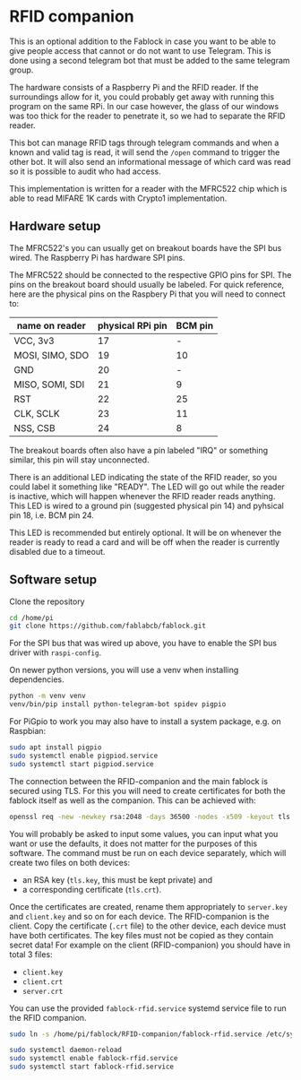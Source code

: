 # RFID companion

This is an optional addition to the Fablock in case you want to be able to give
people access that cannot or do not want to use Telegram. This is done using a
second telegram bot that must be added to the same telegram group.

The hardware consists of a Raspberry Pi and the RFID reader. If the
surroundings allow for it, you could probably get away with running this
program on the same RPi. In our case however, the glass of our windows was too
thick for the reader to penetrate it, so we had to separate the RFID reader.

This bot can manage RFID tags through telegram commands and when a known and
valid tag is read, it will send the `/open` command to trigger the other bot.
It will also send an informational message of which card was read so it is
possible to audit who had access.

This implementation is written for a reader with the MFRC522 chip which is able
to read MIFARE 1K cards with Crypto1 implementation.

## Hardware setup
The MFRC522's you can usually get on breakout boards have the SPI bus wired.
The Raspberry Pi has hardware SPI pins.

The MFRC522 should be connected to the respective GPIO pins for SPI. The pins
on the breakout board should usually be labeled. For quick reference, here are
the physical pins on the Raspbery Pi that you will need to connect to:

|name on reader|physical RPi pin|BCM pin|
|---------------|---|---|
|VCC, 3v3       | 17|  -|
|MOSI, SIMO, SDO| 19| 10|
|GND            | 20|  -|
|MISO, SOMI, SDI| 21|  9|
|RST            | 22| 25|
|CLK, SCLK      | 23| 11|
|NSS, CSB       | 24|  8|

The breakout boards often also have a pin labeled "IRQ" or something similar,
this pin will stay unconnected.

There is an additional LED indicating the state of the RFID reader, so you
could label it something like "READY". The LED will go out while the reader is
inactive, which will happen whenever the RFID reader reads anything. This LED
is wired to a ground pin (suggested physical pin 14) and pyhsical pin 18, i.e.
BCM pin 24.

This LED is recommended but entirely optional. It will be on whenever the reader
is ready to read a card and will be off when the reader is currently disabled
due to a timeout.

## Software setup
Clone the repository
```sh
cd /home/pi
git clone https://github.com/fablabcb/fablock.git
```

For the SPI bus that was wired up above, you have to enable the SPI bus driver
with `raspi-config`.

On newer python versions, you will use a venv when installing dependencies.
```sh
python -m venv venv
venv/bin/pip install python-telegram-bot spidev pigpio
```

For PiGpio to work you may also have to install a system package, e.g. on Raspbian:
```sh
sudo apt install pigpio
sudo systemctl enable pigpiod.service
sudo systemctl start pigpiod.service
```

The connection between the RFID-companion and the main fablock is secured using TLS. For this you will need to create certificates for both the fablock itself as well as the companion. This can be achieved with:
```sh
openssl req -new -newkey rsa:2048 -days 36500 -nodes -x509 -keyout tls.key -out tls.crt
```
You will probably be asked to input some values, you can input what you want or use the defaults, it does not matter for the purposes of this software.
The command must be run on each device separately, which will create two files on both devices:
- an RSA key (`tls.key`, this must be kept private) and
- a corresponding certificate (`tls.crt`).

Once the certificates are created, rename them appropriately to `server.key` and `client.key` and so on for each device. The RFID-companion is the client.
Copy the certificate (`.crt` file) to the other device, each device must have both certificates. The key files must not be copied as they contain secret data!
For example on the client (RFID-companion) you should have in total 3 files:
- `client.key`
- `client.crt`
- `server.crt`

You can use the provided `fablock-rfid.service` systemd service file to run the RFID companion.

```sh
sudo ln -s /home/pi/fablock/RFID-companion/fablock-rfid.service /etc/systemd/system/fablock-rfid.service

sudo systemctl daemon-reload
sudo systemctl enable fablock-rfid.service
sudo systemctl start fablock-rfid.service
```
